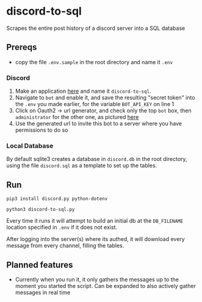 # discord-to-sql
Scrapes the entire post history of a discord server into a SQL database
## Prereqs
* copy the file `.env.sample` in the root directory and name it `.env`
### Discord
1. Make an application [here](https://discord.com/developers/applications)  and name it `discord-to-sql`.
2. Navigate to `bot` and enable it, and save the resulting "secret token" into the `.env` you made earlier, for the variable `BOT_API_KEY` on line 1
3. Click on Oauth2 -> url generator, and check only the top `bot` box, then `administrator` for the other one, as pictured [here](https://user-images.githubusercontent.com/1500566/207491958-07e31957-ec04-456c-ba0d-1a06b6955433.png)
4. Use the generated url to invite this bot to a server where you have permissions to do so
### Local Database
By default sqlite3 creates a database in `discord.db` in the root directory, using the file `discord.sql` as a template to set up the tables.
## Run
`pip3 install discord.py python-dotenv`

`python3 discord-to-sql.py`

Every time it runs it will attempt to build an initial db at the `DB_FILENAME` location specified in `.env` if it does not exist.

After logging into the server(s) where its authed, it will download every message from every channel, filling the tables.

## Planned features

* Currently when you run it, it only gathers the messages up to the moment you started the script.  Can be expanded to also actively gather messages in real time
